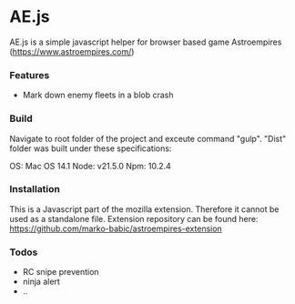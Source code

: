 # AE.js

AE.js is a simple javascript helper for browser based game Astroempires (https://www.astroempires.com/)

### Features

  - Mark down enemy fleets in a blob crash

### Build

Navigate to root folder of the project and exceute command "gulp". "Dist" folder was built under these specifications:

OS: Mac OS 14.1
Node: v21.5.0
Npm: 10.2.4

### Installation

This is a Javascript part of the mozilla extension. Therefore it cannot be used as a standalone file. Extension repository can be found here: https://github.com/marko-babic/astroempires-extension

### Todos

 - RC snipe prevention
 - ninja alert
 - ..
